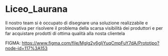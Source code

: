 # Liceo_Laurana
                            
Il nostro team si è occupato di disegnare una soluzione realizzabile e innovativa per risolvere il problema della scarsa visibilità dei produttori e per far acquistare prodotti di ottima qualità alla nosta clientela

FIGMA: https://www.figma.com/file/Mglg2y6gIjYuqCmpFuY7dA/Prototipo?node-id=117%3A153
